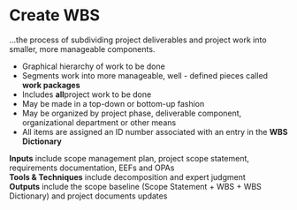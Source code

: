 # Create WBS

…the process of subdividing project deliverables and project work into smaller, more manageable components. 

- Graphical hierarchy of work to be done 
- Segments work into more manageable, well - defined pieces called **work packages**
- Includes **all**project work to be done 
- May be made in a top-down or bottom-up fashion 
- May be organized by project phase, deliverable component, organizational department or other means 
- All items are assigned an ID number associated with an entry in the **WBS Dictionary**

**Inputs** include scope management plan, project scope statement, requirements documentation, EEFs and OPAs   
**Tools & Techniques** include decomposition and expert judgment    
**Outputs** include the scope baseline (Scope Statement + WBS + WBS Dictionary) and project documents updates    